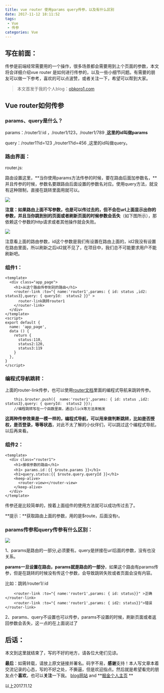 ```yaml
---
title: vue router 使用params query传参，以及有什么区别
date: 2017-11-12 18:11:52
tags:
 - Vue
 - 传参
categories: Vue
---
```

写在前面：
---

传参是前端经常需要用的一个操作，很多场景都会需要用到上个页面的参数，本文将会详细介绍vue router 是如何进行传参的，以及一些小细节问题。有需要的朋友可以做一下参考，喜欢的可以点波赞，或者关注一下，希望可以帮到大家。

> 本文首发于我的个人blog：[obkoro1.com](http://obkoro1.com/)

## Vue router如何传参

### params、query是什么？

 params：/router1/:id ，/router1/123，/router1/789 ,**这里的id叫做params**

 query：/router1?id=123 ,/router1?id=456 ,这里的id叫做query。

### 路由界面：

router.js:

路由设置这里，**当你使用params方法传参的时候，要在路由后面加参数名，**并且传参的时候，参数名要跟路由后面设置的参数名对应。使用query方法，就没有这种限制，直接在跳转里面用就可以。

![](https://user-gold-cdn.xitu.io/2017/11/12/5a6149e063affb11b03b105c0b20a76c)

**注意：**如果路由上面不写参数，也是可以传过去的，但不会在url上面显示出你的参数，并且当你跳到别的页面或者刷新页面的时候**参数会丢失**（如下图所示），那依赖这个参数的http请求或者其他操作就会失败。


![](https://user-gold-cdn.xitu.io/2017/11/12/b26ef6ec935a56ee5ab1fe354b888178)

注意看上面的路由参数，id这个参数是我们有设置在路由上面的，id2我没有设置在路由里面，所以刷新之后id2就不见了，在项目中，我们总不可能要求用户不能刷新吧。

### 组件1：

    <template>
      <div class="app_page">
        <h1>从这个路由传参到别的路由</h1>
        <router-link :to="{ name:'router1',params: { id: status ,id2: status3},query: { queryId:  status2 }}" >
          router-link跳转router1
        </router-link>
      </div>
    </template>
    <script>
    export default {
      name: 'app_page',
      data () {
        return {
          status:110,
          status2:120,
          status3:119
        }
      },
    }
    </script>

### 编程式导航跳转：

上面的router-link传参，也可以使用[router文档](https://router.vuejs.org/zh-cn/essentials/navigation.html)里面的编程式导航来跳转传参。

        this.$router.push({  name:'router1',params: { id: status ,id2: status3},query: { queryId:  status2 }});
        //编程跳转写在一个函数里面，通过click等方法来触发

**这两种传参效果是一模一样的，编程式导航，可以用来做判断跳转，比如是否授权，是否登录，等等状态**，对此不太了解的小伙伴们，可以跳过这个编程式导航，以后再来看。


### 组件2：

    <template>
      <div class="router1">
        <h1>接收参数的路由</h1>
        <h1> params.id：{{ $route.params }}</h1>
        <h1>query.status:{{ $route.query.queryId }}</h1>
        <keep-alive>
          <router-view></router-view>
        </keep-alive>
      </div>
    </template>




传参还是比较简单的，按着上面组件的使用方法就可以成功传过去了。

**提示：**获取路由上面的参数，用的是$route，后面没有r。



### params传参和query传参有什么区别：

![](https://user-gold-cdn.xitu.io/2017/11/12/5327acc0b3dcc403b4316ce00c808221)

1、params是路由的一部分,必须要有。query是拼接在url后面的参数，没有也没关系。

**params一旦设置在路由，params就是路由的一部分**，如果这个路由有params传参，但是在跳转的时候没有传这个参数，会导致跳转失败或者页面会没有内容。

比如：跳转/router1/:id

        <router-link :to="{ name:'router1',params: { id: status}}" >正确</router-link>
        <router-link :to="{ name:'router1',params: { id2: status}}">错误</router-link>

2、params、query不设置也可以传参，params不设置的时候，刷新页面或者返回参数会丢失，这一点的在上面说过了

后话：
---
本文到这里就结束了，写的不好的地方，请各位大佬们见谅。

**最后**：如需转载，请放上原文链接并署名。码字不易，**感谢**支持！本人写文章本着交流记录的心态，写的不好之处，不撕逼，但是欢迎指点。然后就是希望看完的朋友点个**喜欢**，也可以**关注**一下我。
[blog网站](http://obkoro1.com/)  and **[掘金个人主页](https://juejin.im/user/58714f0eb123db4a2eb95372) **

以上2017.11.12

